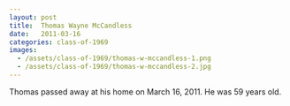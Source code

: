 ```yaml
---
layout: post
title:  Thomas Wayne McCandless
date:   2011-03-16
categories: class-of-1969
images:
  - /assets/class-of-1969/thomas-w-mccandless-1.png
  - /assets/class-of-1969/thomas-w-mccandless-2.jpg
---
```

Thomas passed away at his home on March 16, 2011. He was 59 years old.

